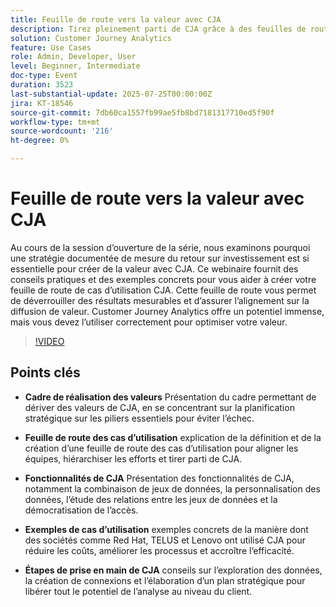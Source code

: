 ```yaml
---
title: Feuille de route vers la valeur avec CJA
description: Tirez pleinement parti de CJA grâce à des feuilles de route de cas d’utilisation, des exemples réels et des étapes permettant de prendre des décisions stratégiques basées sur les données.
solution: Customer Journey Analytics
feature: Use Cases
role: Admin, Developer, User
level: Beginner, Intermediate
doc-type: Event
duration: 3523
last-substantial-update: 2025-07-25T00:00:00Z
jira: KT-18546
source-git-commit: 7db60ca1557fb99ae5fb8bd7181317710ed5f90f
workflow-type: tm+mt
source-wordcount: '216'
ht-degree: 0%

---
```



# Feuille de route vers la valeur avec CJA

Au cours de la session d’ouverture de la série, nous examinons pourquoi une stratégie documentée de mesure du retour sur investissement est si essentielle pour créer de la valeur avec CJA. Ce webinaire fournit des conseils pratiques et des exemples concrets pour vous aider à créer votre feuille de route de cas d’utilisation CJA. Cette feuille de route vous permet de déverrouiller des résultats mesurables et d’assurer l’alignement sur la diffusion de valeur. Customer Journey Analytics offre un potentiel immense, mais vous devez l’utiliser correctement pour optimiser votre valeur.

>[!VIDEO](https://video.tv.adobe.com/v/3464933/?learn=on&enablevpops)

## Points clés

* **Cadre de réalisation des valeurs** Présentation du cadre permettant de dériver des valeurs de CJA, en se concentrant sur la planification stratégique sur les piliers essentiels pour éviter l’échec.

* **Feuille de route des cas d’utilisation** explication de la définition et de la création d’une feuille de route des cas d’utilisation pour aligner les équipes, hiérarchiser les efforts et tirer parti de CJA.

* **Fonctionnalités de CJA** Présentation des fonctionnalités de CJA, notamment la combinaison de jeux de données, la personnalisation des données, l’étude des relations entre les jeux de données et la démocratisation de l’accès.

* **Exemples de cas d’utilisation** exemples concrets de la manière dont des sociétés comme Red Hat, TELUS et Lenovo ont utilisé CJA pour réduire les coûts, améliorer les processus et accroître l’efficacité. &#x200B;

* **Étapes de prise en main de CJA** conseils sur l’exploration des données, la création de connexions et l’élaboration d’un plan stratégique pour libérer tout le potentiel de l’analyse au niveau du client.